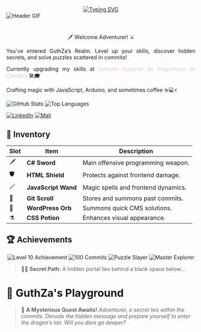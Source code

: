 <link rel="stylesheet" href="styles.css"/>

<div align="center">
   <a href="https://git.io/typing-svg">
     <img src="https://readme-typing-svg.demolab.com?font=Fira+Code&weight=500&size=22&pause=500&color=00FFBB&center=true&vCenter=true&random=false&width=600&lines=%E2%9C%A8+Entering+GuthZa's+Realm+%F0%9F%8C%8C;Let's+code+the+future+one+commit+at+a+time+%F0%9F%9A%80" alt="Typing SVG">
   </a>
</div>

<img align="center" alt="Header GIF" src="./src/header-gif.gif">

# 
<p align="center">🗡️ Welcome Adventurer! ⚔️</p>
<p style="text-align: justify;">You've entered GuthZa’s Realm. Level up your skills, discover hidden secrets, and solve puzzles scattered in commits!</p>
<p style="text-align: justify;">Currently upgrading my skills at <a href="https://isec.pt/PT/Default.aspx target="_blank style="text-decoration: none; color: pink;">Instituto Superior de Engenharia de Coimbra</a> 🛠️🎓</p>
<!-- <p style="text-align: justify;">I'm studying to be a Software Engineer. I dedicate myself to projects in Java.</p> -->
<p style="text-align: justify;">Crafting magic with JavaScript, Arduino, and sometimes coffee ☕💻⚡</p>
<!-- <p style="text-align: justify;">I have an innate passion for learning and to apply all I have learnt into innovative solutions that can make a difference.</p>&nbsp; -->

<!-- Credit the theme to: https://gh-stats-gen.vercel.app/ -->
<div align="center" style="display:flex;">
  <div style="align-items:center;justify-content:space-between;gap:50px">
    <img src="https://github-readme-stats.vercel.app/api?username=guthza&show_icons=true&theme=radical&hide_title=true" alt="GitHub Stats" />
    <img src="https://github-readme-stats.vercel.app/api/top-langs/?username=guthza&layout=compact&theme=radical" alt="Top Languages" />
  </div>
</div>

[![LinkedIn](https://img.shields.io/badge/-LinkedIn-%230077B5?style=for-the-badge&logo=linkedin&logoColor=white)]([your-link](https://www.linkedin.com/in/joaofclaro/))
[![Mail](https://img.shields.io/badge/-Gmail-%23D14836?style=for-the-badge&logo=gmail&logoColor=white)](mailto:joao9.claro99+github@gmail.com)

## 🎒 **Inventory**

| Slot | Item                        | Description                         |
|------|-----------------------------|-------------------------------------|
| 🗡️   | **C# Sword**                | Main offensive programming weapon.  |
| 🛡️   | **HTML Shield**             | Protects against frontend damage.   |
| 🪄   | **JavaScript Wand**         | Magic spells and frontend dynamics. |
| 📜   | **Git Scroll**              | Stores and summons past commits.    |
| 🔮   | **WordPress Orb**           | Summons quick CMS solutions.        |
| ⚗️   | **CSS Potion**              | Enhances visual appearance.         |

## 🏆 Achievements

<div align="center">
  <img src="https://img.shields.io/badge/Achievement-Level%2010-4CAF50?style=for-the-badge&logo=gamepad" alt="Level 10 Achievement" />
  <img src="https://img.shields.io/badge/Achievement-100_Commits-2196F3?style=for-the-badge&logo=git" alt="100 Commits" />
  <img src="https://img.shields.io/badge/Achievement-Puzzle_Slayer-E91E63?style=for-the-badge&logo=lock" alt="Puzzle Slayer" />
  <img src="https://img.shields.io/badge/Achievement-Master_Explorer-FF9800?style=for-the-badge&logo=globe" alt="Master Explorer" />
</div>

<!-- Normal Easter-egg hint -->
> 🕵️‍♂️ **Secret Path:** A hidden portal lies behind a blank space below…
[‌ ](https://gooogle.com/)

# 👾 GuthZa's Playground


> 🐲 **A Mysterious Quest Awaits!**
> *Adventurer, a secret lies within the commits. Decode the hidden message and prepare yourself to enter the dragon’s lair. Will you dare go deeper?*

<!--
**GuthZa/guthza** is a ✨ _special_ ✨ repository because its `README.md` (this file) appears on your GitHub profile.

Here are some ideas to get you started:

- 🔭 I’m currently working on ...
- 🌱 I’m currently learning ...
- 👯 I’m looking to collaborate on ...
- 🤔 I’m looking for help with ...
- 💬 Ask me about ...
- 📫 How to reach me: ...
- 😄 Pronouns: ...
- ⚡ Fun fact: ...
-->